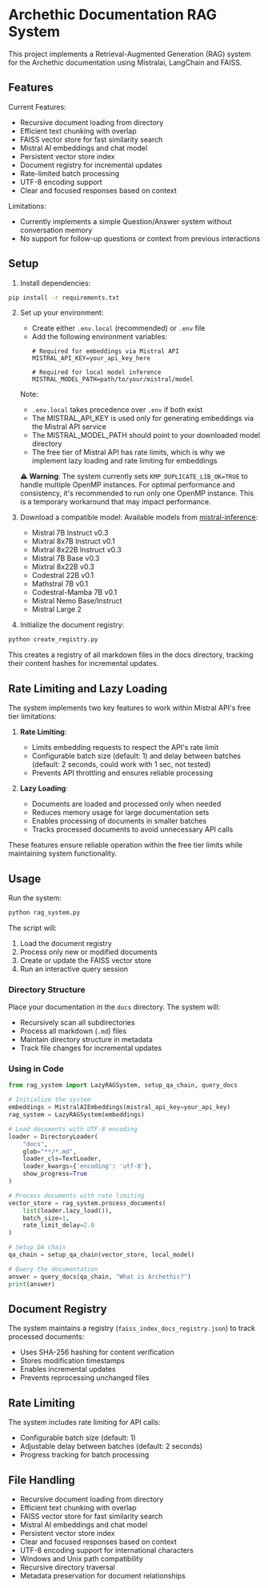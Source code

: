 # Archethic Documentation RAG System

This project implements a Retrieval-Augmented Generation (RAG) system for the Archethic documentation using Mistralai, LangChain and FAISS.

## Features

Current Features:
- Recursive document loading from directory
- Efficient text chunking with overlap
- FAISS vector store for fast similarity search
- Mistral AI embeddings and chat model
- Persistent vector store index
- Document registry for incremental updates
- Rate-limited batch processing
- UTF-8 encoding support
- Clear and focused responses based on context

Limitations:
- Currently implements a simple Question/Answer system without conversation memory
- No support for follow-up questions or context from previous interactions

## Setup

1. Install dependencies:
```bash
pip install -r requirements.txt
```

2. Set up your environment:
   - Create either `.env.local` (recommended) or `.env` file
   - Add the following environment variables:
     ```
     # Required for embeddings via Mistral API
     MISTRAL_API_KEY=your_api_key_here
     
     # Required for local model inference
     MISTRAL_MODEL_PATH=path/to/your/mistral/model
     ```
   Note: 
   - `.env.local` takes precedence over `.env` if both exist
   - The MISTRAL_API_KEY is used only for generating embeddings via the Mistral API service
   - The MISTRAL_MODEL_PATH should point to your downloaded model directory
   - The free tier of Mistral API has rate limits, which is why we implement lazy loading and rate limiting for embeddings

   ⚠️ **Warning**: The system currently sets `KMP_DUPLICATE_LIB_OK=TRUE` to handle multiple OpenMP instances. For optimal performance and consistency, it's recommended to run only one OpenMP  instance. This is a temporary workaround that may impact performance.

3. Download a compatible model:
   Available models from [mistral-inference](https://github.com/mistralai/mistral-inference):
   - Mistral 7B Instruct v0.3
   - Mixtral 8x7B Instruct v0.1
   - Mixtral 8x22B Instruct v0.3
   - Mistral 7B Base v0.3
   - Mixtral 8x22B v0.3
   - Codestral 22B v0.1
   - Mathstral 7B v0.1
   - Codestral-Mamba 7B v0.1
   - Mistral Nemo Base/Instruct
   - Mistral Large 2

4. Initialize the document registry:
```bash
python create_registry.py
```
This creates a registry of all markdown files in the docs directory, tracking their content hashes for incremental updates.

## Rate Limiting and Lazy Loading

The system implements two key features to work within Mistral API's free tier limitations:

1. **Rate Limiting**: 
   - Limits embedding requests to respect the API's rate limit
   - Configurable batch size (default: 1) and delay between batches (default: 2 seconds, could work with 1 sec, not tested)
   - Prevents API throttling and ensures reliable processing

2. **Lazy Loading**:
   - Documents are loaded and processed only when needed
   - Reduces memory usage for large documentation sets
   - Enables processing of documents in smaller batches
   - Tracks processed documents to avoid unnecessary API calls

These features ensure reliable operation within the free tier limits while maintaining system functionality.

## Usage

Run the system:
```bash
python rag_system.py
```

The script will:
1. Load the document registry
2. Process only new or modified documents
3. Create or update the FAISS vector store
4. Run an interactive query session

### Directory Structure

Place your documentation in the `docs` directory. The system will:
- Recursively scan all subdirectories
- Process all markdown (`.md`) files
- Maintain directory structure in metadata
- Track file changes for incremental updates

### Using in Code

```python
from rag_system import LazyRAGSystem, setup_qa_chain, query_docs

# Initialize the system
embeddings = MistralAIEmbeddings(mistral_api_key=your_api_key)
rag_system = LazyRAGSystem(embeddings)

# Load documents with UTF-8 encoding
loader = DirectoryLoader(
    "docs",
    glob="**/*.md",
    loader_cls=TextLoader,
    loader_kwargs={'encoding': 'utf-8'},
    show_progress=True
)

# Process documents with rate limiting
vector_store = rag_system.process_documents(
    list(loader.lazy_load()),
    batch_size=1,
    rate_limit_delay=2.0
)

# Setup QA chain
qa_chain = setup_qa_chain(vector_store, local_model)

# Query the documentation
answer = query_docs(qa_chain, "What is Archethic?")
print(answer)
```

## Document Registry

The system maintains a registry (`faiss_index_docs_registry.json`) to track processed documents:
- Uses SHA-256 hashing for content verification
- Stores modification timestamps
- Enables incremental updates
- Prevents reprocessing unchanged files

## Rate Limiting

The system includes rate limiting for API calls:
- Configurable batch size (default: 1)
- Adjustable delay between batches (default: 2 seconds)
- Progress tracking for batch processing

## File Handling

- Recursive document loading from directory
- Efficient text chunking with overlap
- FAISS vector store for fast similarity search
- Mistral AI embeddings and chat model
- Persistent vector store index
- Clear and focused responses based on context 
- UTF-8 encoding support for international characters
- Windows and Unix path compatibility
- Recursive directory traversal
- Metadata preservation for document relationships 